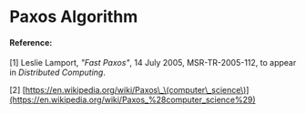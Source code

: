 # Paxos Algorithm



#### Reference: 

\[1\]  Leslie Lamport, _"Fast Paxos"_, 14 July 2005, MSR-TR-2005-112, to appear in _Distributed Computing_. 

\[2\]  [https://en.wikipedia.org/wiki/Paxos\_\(computer\_science\)](https://en.wikipedia.org/wiki/Paxos_%28computer_science%29) 




